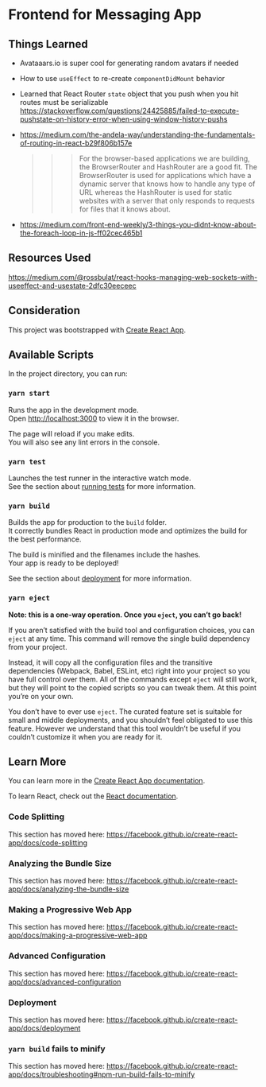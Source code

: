 # Frontend for Messaging App

## Things Learned

- Avataaars.io is super cool for generating random avatars if needed
- How to use `useEffect` to re-create `componentDidMount` behavior
- Learned that React Router `state` object that you push when you hit routes must be serializable
  https://stackoverflow.com/questions/24425885/failed-to-execute-pushstate-on-history-error-when-using-window-history-pushs
- https://medium.com/the-andela-way/understanding-the-fundamentals-of-routing-in-react-b29f806b157e

  > > > For the browser-based applications we are building, the BrowserRouter and HashRouter are a good fit.
  > > > The BrowserRouter is used for applications which have a dynamic server that knows how to handle any type of URL whereas the HashRouter is used for static websites with a server that only responds to requests for files that it knows about.

- https://medium.com/front-end-weekly/3-things-you-didnt-know-about-the-foreach-loop-in-js-ff02cec465b1

## Resources Used

https://medium.com/@rossbulat/react-hooks-managing-web-sockets-with-useeffect-and-usestate-2dfc30eeceec

## Consideration

This project was bootstrapped with [Create React App](https://github.com/facebook/create-react-app).

## Available Scripts

In the project directory, you can run:

### `yarn start`

Runs the app in the development mode.<br />
Open [http://localhost:3000](http://localhost:3000) to view it in the browser.

The page will reload if you make edits.<br />
You will also see any lint errors in the console.

### `yarn test`

Launches the test runner in the interactive watch mode.<br />
See the section about [running tests](https://facebook.github.io/create-react-app/docs/running-tests) for more information.

### `yarn build`

Builds the app for production to the `build` folder.<br />
It correctly bundles React in production mode and optimizes the build for the best performance.

The build is minified and the filenames include the hashes.<br />
Your app is ready to be deployed!

See the section about [deployment](https://facebook.github.io/create-react-app/docs/deployment) for more information.

### `yarn eject`

**Note: this is a one-way operation. Once you `eject`, you can’t go back!**

If you aren’t satisfied with the build tool and configuration choices, you can `eject` at any time. This command will remove the single build dependency from your project.

Instead, it will copy all the configuration files and the transitive dependencies (Webpack, Babel, ESLint, etc) right into your project so you have full control over them. All of the commands except `eject` will still work, but they will point to the copied scripts so you can tweak them. At this point you’re on your own.

You don’t have to ever use `eject`. The curated feature set is suitable for small and middle deployments, and you shouldn’t feel obligated to use this feature. However we understand that this tool wouldn’t be useful if you couldn’t customize it when you are ready for it.

## Learn More

You can learn more in the [Create React App documentation](https://facebook.github.io/create-react-app/docs/getting-started).

To learn React, check out the [React documentation](https://reactjs.org/).

### Code Splitting

This section has moved here: https://facebook.github.io/create-react-app/docs/code-splitting

### Analyzing the Bundle Size

This section has moved here: https://facebook.github.io/create-react-app/docs/analyzing-the-bundle-size

### Making a Progressive Web App

This section has moved here: https://facebook.github.io/create-react-app/docs/making-a-progressive-web-app

### Advanced Configuration

This section has moved here: https://facebook.github.io/create-react-app/docs/advanced-configuration

### Deployment

This section has moved here: https://facebook.github.io/create-react-app/docs/deployment

### `yarn build` fails to minify

This section has moved here: https://facebook.github.io/create-react-app/docs/troubleshooting#npm-run-build-fails-to-minify
